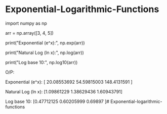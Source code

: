 # Exponential-Logarithmic-Functions

import numpy as np

arr = np.array([3, 4, 5])

print("Exponential (e^x):", np.exp(arr))

print("Natural Log (ln x):", np.log(arr))

print("Log base 10:", np.log10(arr))

O/P:

Exponential (e^x): [ 20.08553692 54.59815003 148.4131591 ]

Natural Log (ln x): [1.09861229 1.38629436 1.60943791]

Log base 10: [0.47712125 0.60205999 0.69897 ]# Exponential-logarithmic-functions
